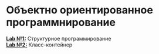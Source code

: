 # Объектно ориентированное программнирование

[__Lab №1:__](https://github.com/DeadCool23/ObjectOrientedProg/tree/main/lab_01) Структурное программирование <br>
[__Lab №2:__](https://github.com/DeadCool23/ObjectOrientedProg/tree/main/lab_01) Класс-контейнер
